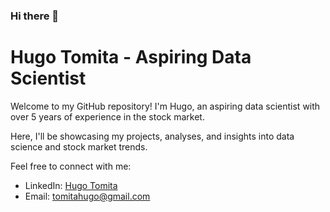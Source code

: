 ### Hi there 👋

# Hugo Tomita - Aspiring Data Scientist

Welcome to my GitHub repository! I'm Hugo, an aspiring data scientist with over 5 years of experience in the stock market. 

Here, I'll be showcasing my projects, analyses, and insights into data science and stock market trends. 

Feel free to connect with me:

- LinkedIn: [Hugo Tomita](https://www.linkedin.com/in/hugo-tomita/)
- Email: tomitahugo@gmail.com
